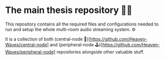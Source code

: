 # The main thesis repository 📂📌

This repository contains all the required files and configurations needed to run and setup the whole multi-room audio streaming system. ⚙️

It is a collection of both (central-node 📡)[https://github.com/Heaven-Waves/central-node] and (peripheral-node 🕹️)[https://github.com/Heaven-Waves/peripheral-node] repositories alongside other valuable stuff.
